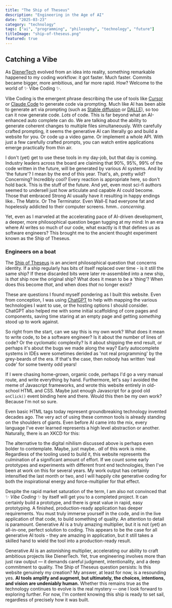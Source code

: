 ```yaml
---
title: "The Ship of Theseus"
description: "Engineering in the Age of AI"
date: "2025-03-23"
category: "technology"
tags: ["ai", "programming", "philosophy", "technology", "future"]
titleImage: "ship-of-theseus.png"
featured: true
---
```


## Catching a Vibe


As [DienerTech](https://www.diener.tech) evolved from an idea into reality, something remarkable happened to my coding workflow: it got faster. Much faster. Commits became bigger, more ambitious, and far more rapid. How? Welcome to the world of ✨ Vibe Coding ✨.

Vibe Coding is the emergent phrase describing the use of tools like [Cursor](https://www.cursor.com/) or [Claude Code](https://www.anthropic.com/news/claude-3-7-sonnet) to generate code via prompting. Much like AI has been able to generate art via prompting (such as [Stable diffusion](https://stability.ai/) or [DALLE](https://openai.com/index/dall-e-3/)), so too can it now generate code. *Lots* of code. This is far beyond what an AI-enhanced auto complete can do. We are talking about the ability to generate coherent changes to multiple files simultaneously. With carefully crafted prompting, it seems the generative AI can literally go and build a website for you. Or code up a video game. Or implement a whole API. With just a few carefully crafted prompts, you can watch entire applications emerge practically from thin air.

I don't (yet) get to use these tools in my day-job, but that day is coming. Industry leaders across the board are claiming that 90%, 95%, 99% of the code written in the future, will be generated by various AI systems. And by 'the future'? I mean by the end of this year. That's, ah, pretty wild? Concerning? Incredibly cool? Every reaction is appropriate here, so don't hold back. This is the stuff of the future. And yet, even most sci-fi authors seemed to undersell just how articulate and capable AI could become. Those that embraced Strong AI usually have it resulting in happy endings like.. The Matrix. Or The Terminator. Even Wall-E had everyone fat and hopelessly addicted to their computer screens. hmm.. *concerning.* 

Yet, even as I marveled at the accelerating pace of AI-driven development, a deeper, more philosophical question began tugging at my mind: In an era where AI writes so much of our code, what exactly is it that defines us as software engineers? This brought me to the ancient thought experiment known as the Ship of Theseus.


### Engineers on a boat


The [Ship of Theseus](https://en.wikipedia.org/wiki/Ship_of_Theseus) is an ancient philosophical question that concerns identity. If a ship regularly has bits of itself replaced over time - is it still the same ship? If these discarded bits were later re-assembled into a new ship, is *that* ship now the original ship? What does it mean to be a 'thing'? When does this become *that*, and when does *that* no longer exist? 

These are questions I found myself pondering as I built this website. Even from conception, I was using [ChatGPT](https://chatgpt.com/) to help with mapping the various technologies I want to use, or the hosting options I should consider. ChatGPT also helped me with some initial scaffolding of core pages and components, saving time staring at an empty page and getting *something* stood up to work against. 

So right from the start, can we say this is my own work? What does it mean to write code, to be a software engineer? Is it about the number of lines of code? Or the cyclomatic complexity? Is it about shipping the end result, or perhaps it's about the bugs we made along the way? Early autocomplete systems in IDEs were sometimes derided as 'not real programming' by the grey-beards of the era. If that's the case, then nobody has written 'real code' for some twenty odd years!

If I were chasing home-grown, organic code, perhaps I'd go a very manual route, and write everything by hand. Furthermore, let's say I avoided the meme of Javascript frameworks, and wrote this website entirely in old-school HTML and CSS. Maybe just enough Javascript for a good old `onClick()` event binding here and there. Would this then be my own work? Because I'm not so sure.

Even basic HTML tags today represent groundbreaking technology invented decades ago. The very act of using these common tools is already standing on the shoulders of giants. Even before AI came into the mix, every language I've ever learned represents a high level abstraction or another. Naturally, there is an XKCD for this:

<BlogImage
  src="https://imgs.xkcd.com/comics/real_programmers.png"
  alt="Real Programmers (https://xkcd.com/378/)">
</BlogImage>

The alternative to the digital nihilism discussed above is perhaps even bolder to contemplate. Maybe, just maybe.. *all* of this work is mine. Regardless of the tooling used to build it, this website represents the culmination of a significant amount of effort. If we count some early prototypes and experiments with different front end technologies, then I've been at work on this for several years. My work output has certainly intensified the last month or two, and I will happily cite generative coding for both the inspirational energy and force-multiplier for that effect. 

Despite the rapid market saturation of the term, I am also not convinced that ✨ *Vibe Coding* ✨ by itself will get you to a completed project. It can certainly build a prototype, and there is great value in rapid, easy prototyping. A finished, production-ready application has deeper requirements. You must truly immerse yourself in the code, and in the live application of that code, to build something of quality. An attention to detail is paramount. Generative AI is a truly amazing multiplier, but it is not (yet) an all-in-one, perfect solution to coding. This appears to be the case for all generative AI tools - they are amazing in application, but it still takes a skilled hand to wield the tool into a production-ready result. 

Generative AI is an astonishing multiplier, accelerating our ability to craft ambitious projects like DienerTech. Yet, true engineering involves more than just raw output — it demands careful judgment, intentionality, and a deep commitment to quality. The Ship of Theseus question persists: Is this website genuinely my creation? My answer, at least for now, is a resounding yes. **AI tools amplify and augment, but ultimately, the choices, intentions, and vision are undeniably human.** Whether this remains true as the technology continues to evolve is the real mystery — one I look forward to exploring further. For now, I'm content knowing this ship is ready to set sail, regardless of precisely how it was built.